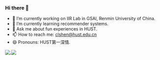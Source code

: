 ### Hi there 👋

<!--
**Starrylay/Starrylay** is a ✨ _special_ ✨ repository because its `README.md` (this file) appears on your GitHub profile.
Here are some ideas to get you started:
-->
- 🔭 I’m currently working on IIR Lab in GSAI, Renmin University of China.
- 🌱 I’m currently learning recommender systems.
- 💬 Ask me about fun experiences in HUST.
- 📫 How to reach me: clshen@hust.edu.cn
- 😄 Pronouns: HUST第一深情.

<a href="Starrylay's GitHub stats">
  <img align="center" src="https://github-readme-stats.vercel.app/api?username=Starrylay&show_icons=true" />
</a>
<a href="Top Langs">
  <img align="center" src="https://github-readme-stats.vercel.app/api/top-langs/?username=Starrylay&layout=compact" />
</a>
